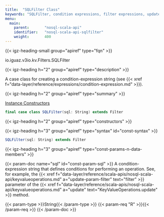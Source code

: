 ```yaml
---
title:  "SQLFilter Class"
keywords: "SQLFilter, condition expressions, filter expressions, update items, Filter, KeyValueOperations, update, update method"
menu:
  main:
    parent:       "nosql-scala-api"
    identifier:   "nosql-scala-api-sqlfilter"
    weight:       400
---
```


<!-- ---------------------------------------- -->
{{< igz-heading-small group="apiref" type="fqn" >}}

<api>io.iguaz.v3io.kv.Filters.SQLFilter</api>

<!-- //////////////////////////////////////// -->
{{< igz-heading h="2" group="apiref" type="description" >}}

A case class for creating a condition-expression string (see {{< xref f="data-layer/reference/expressions/condition-expression.md" >}}).

<!-- //////////////////////////////////////// -->
{{< igz-heading h="2" group="apiref" type="summary" >}}

[Instance Constructors](#constructors)

```scala
final case class SQLFilter(sql: String) extends Filter
```

<!-- //////////////////////////////////////// -->
{{< igz-heading h="2" group="apiref" type="constructors" >}}

<!-- ======================================== -->
{{< igz-heading h="3" group="apiref" type="syntax" id="const-syntax" >}}

```scala
SQLFilter(sql: String) extends Filter
```

<!-- ======================================== -->
{{< igz-heading h="3" group="apiref" type="const-params-n-data-members" >}}

<dl>
  <!-- sql -->
  {{< param-doc name="sql" id="const-param-sql" >}}
  A condition-expression string that defines conditions for performing an operation.
  See, for example, the <paramname>{{< xref f="data-layer/reference/scala-apis/nosql-scala-api/keyvalueoperations.md" a="update-param-filter" text="filter" >}}</paramname> parameter of the <func>{{< xref f="data-layer/reference/scala-apis/nosql-scala-api/keyvalueoperations.md" a="update" text="KeyValueOperations.update" >}}</func> method.

  {{< param-type >}}String{{< /param-type >}}
  {{< param-req "R" >}}{{< /param-req >}}
  {{< /param-doc >}}
</dl>

